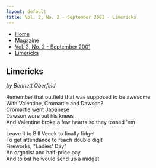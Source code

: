 ```yaml
---
layout: default
title: Vol. 2, No. 2 - September 2001 - Limericks
---
```

<nav class="breadcrumb" aria-label="breadcrumbs">
  <ul>
    <li><a href="{{ site.url }}{{ site.baseurl }}/index.html">Home</a></li>
    <li><a href="../magazine-home.html">Magazine</a></li>
    <li><a href="bi_vol_2_no_2_home.html">Vol. 2, No. 2 - September 2001</a></li>
    <li class="is-active"><a href="#" aria-current="page">Limericks</a></li>
  </ul>
</nav>

<section class="storycontent">
  <h1>Limericks</h1>
  <p><em>by Bennett Oberfeld</em></p>

  <p>
    Remember that outfield that was supposed to be awesome<br />
    With Valentine, Cromartie and Dawson?<br />
    Cromartie went Japanese<br />
    Dawson wore out his knees<br />
    And Valentine broke a few hearts so they tossed 'em
  </p>

  <p>
    Leave it to Bill Veeck to finally fidget<br />
    To get attendance to reach double digit<br />
    Fireworks, "Ladies' Day"<br />
    An organist and half-price pay<br />
    And to bat he would send up a midget
  </p>

</section>
